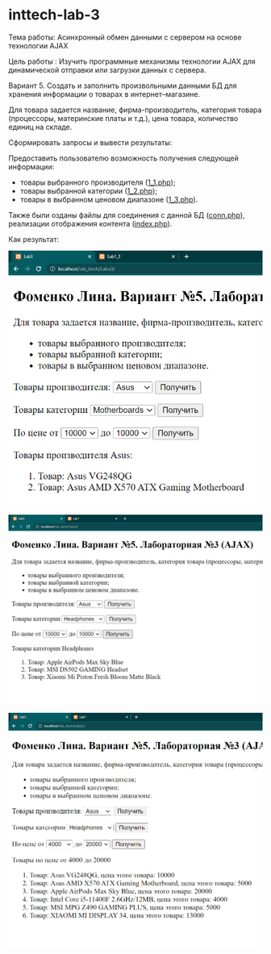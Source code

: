 # inttech-lab-3


Тема работы: Асинхронный обмен данными с сервером на основе технологии AJAX

Цель работы : Изучить программные механизмы технологии AJAX для динамической отправки или загрузки данных с сервера.

Вариант 5. Создать и заполнить произвольными данными БД для хранения информации о товарах в интернет–магазине.

Для товара задается название, фирма-производитель, категория товара (процессоры, материнские платы и т.д.), цена товара, количество единиц на складе.

Сформировать запросы и вывести результаты:

Предоставить пользователю возможность получения следующей информации:

* товары выбранного производителя ([1_1.php](https://github.com/linafv/inttech-lab-3/blob/master/1_1.php));
* товары выбранной категории ([1_2.php](https://github.com/linafv/inttech-lab-3/blob/master/1_2.php));
* товары в выбранном ценовом диапазоне ([1_3.php](https://github.com/linafv/inttech-lab-3/blob/master/1_3.php)).

Также были озданы файлы для соединения с данной БД ([conn.php](https://github.com/linafv/inttech-lab-3/blob/master/conn.php)), реализации отображения контента ([index.php](https://github.com/linafv/inttech-lab-3/blob/master/index.php)).


Как результат:

![Скриншот результата запроса товаров выбранного производителя](https://github.com/linafv/inttech-lab-3/blob/master/1.png)

![Скриншот результата запроса перечня товаров выбранной категории](https://github.com/linafv/inttech-lab-3/blob/master/2.png)

![Скриншот результата запроса за выбраным ценовом деопозоном](https://github.com/linafv/inttech-lab-3/blob/master/3.png)
